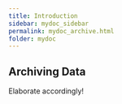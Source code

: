 ```yaml
---
title: Introduction
sidebar: mydoc_sidebar
permalink: mydoc_archive.html
folder: mydoc
---
```


## Archiving Data 

Elaborate accordingly!
